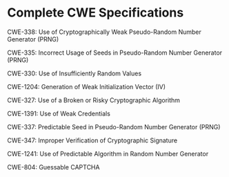

# Complete CWE Specifications

CWE-338: Use of Cryptographically Weak Pseudo-Random Number Generator (PRNG)

CWE-335: Incorrect Usage of Seeds in Pseudo-Random Number Generator (PRNG)

CWE-330: Use of Insufficiently Random Values

CWE-1204: Generation of Weak Initialization Vector (IV)

CWE-327: Use of a Broken or Risky Cryptographic Algorithm

CWE-1391: Use of Weak Credentials

CWE-337: Predictable Seed in Pseudo-Random Number Generator (PRNG)

CWE-347: Improper Verification of Cryptographic Signature

CWE-1241: Use of Predictable Algorithm in Random Number Generator

CWE-804: Guessable CAPTCHA